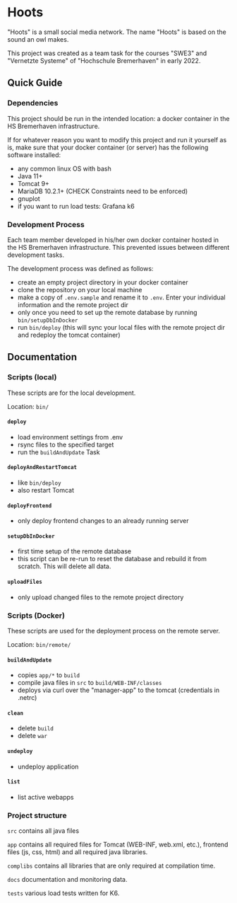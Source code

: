 # Hoots

"Hoots" is a small social media network. The name "Hoots" is based on the sound an owl makes.

This project was created as a team task for the courses "SWE3" and "Vernetzte Systeme" of "Hochschule Bremerhaven" in early 2022.

## Quick Guide

### Dependencies

This project should be run in the intended location: a docker container in the HS Bremerhaven infrastructure.

If for whatever reason you want to modify this project and run it yourself as is, make sure that your docker container (or server) has the following software installed:

 - any common linux OS with bash
 - Java 11+
 - Tomcat 9+
 - MariaDB 10.2.1+ (CHECK Constraints need to be enforced)
 - gnuplot
 - if you want to run load tests: Grafana k6

### Development Process

Each team member developed in his/her own docker container hosted in the HS Bremerhaven infrastructure.
This prevented issues between different development tasks.

The development process was defined as follows:

- create an empty project directory in your docker container
- clone the repository on your local machine
- make a copy of `.env.sample` and rename it to `.env`. Enter your individual information and the remote project dir
- only once you need to set up the remote database by running `bin/setupDbInDocker`
- run `bin/deploy` (this will sync your local files with the remote project dir and redeploy the tomcat container)

## Documentation

### Scripts (local)

These scripts are for the local development.

Location: `bin/`

#### `deploy`

- load environment settings from .env
- rsync files to the specified target
- run the `buildAndUpdate` Task

#### `deployAndRestartTomcat`

- like `bin/deploy`
- also restart Tomcat

#### `deployFrontend`

- only deploy frontend changes to an already running server

#### `setupDbInDocker`

- first time setup of the remote database
- this script can be re-run to reset the database and rebuild it from scratch. This will delete all data.

#### `uploadFiles`

- only upload changed files to the remote project directory

### Scripts (Docker)

These scripts are used for the deployment process on the remote server.

Location: `bin/remote/`

#### `buildAndUpdate`

- copies `app/*` to `build`
- compile java files in `src` to `build/WEB-INF/classes`
- deploys via curl over the "manager-app" to the tomcat (credentials in .netrc)

#### `clean`

- delete `build`
- delete `war`

#### `undeploy`

- undeploy application

#### `list`

- list active webapps

### Project structure

`src` contains all java files

`app` contains all required files for Tomcat (WEB-INF, web.xml, etc.), frontend files (js, css, html) and all required java libraries.

`complibs` contains all libraries that are only required at compilation time.

`docs` documentation and monitoring data.

`tests` various load tests written for K6.
